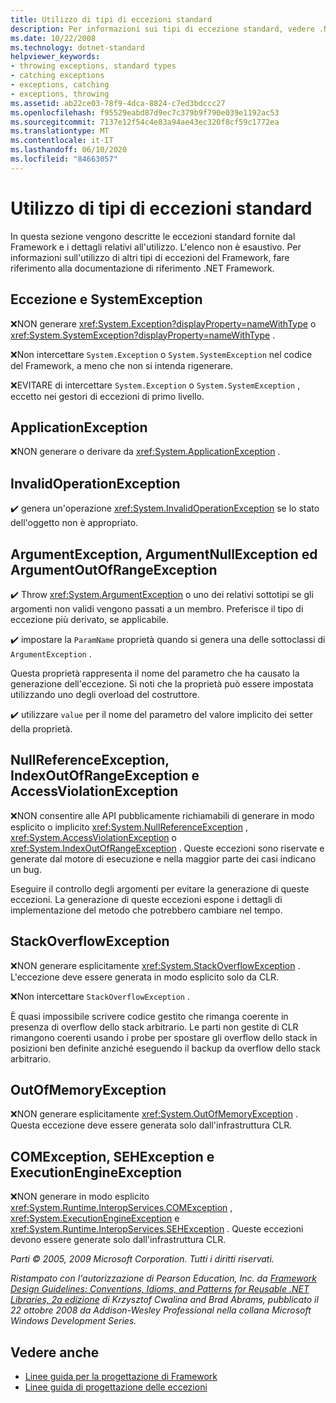 ```yaml
---
title: Utilizzo di tipi di eccezioni standard
description: Per informazioni sui tipi di eccezione standard, vedere .NET. Informazioni su SystemException, ApplicationException, ArgumentException, COMException e altro ancora.
ms.date: 10/22/2008
ms.technology: dotnet-standard
helpviewer_keywords:
- throwing exceptions, standard types
- catching exceptions
- exceptions, catching
- exceptions, throwing
ms.assetid: ab22ce03-78f9-4dca-8824-c7ed3bdccc27
ms.openlocfilehash: f95529eabd87d9ec7c379b9f790e039e1192ac53
ms.sourcegitcommit: 7137e12f54c4e83a94ae43ec320f8cf59c1772ea
ms.translationtype: MT
ms.contentlocale: it-IT
ms.lasthandoff: 06/10/2020
ms.locfileid: "84663057"
---
```

# <a name="using-standard-exception-types"></a>Utilizzo di tipi di eccezioni standard
In questa sezione vengono descritte le eccezioni standard fornite dal Framework e i dettagli relativi all'utilizzo. L'elenco non è esaustivo. Per informazioni sull'utilizzo di altri tipi di eccezioni del Framework, fare riferimento alla documentazione di riferimento .NET Framework.

## <a name="exception-and-systemexception"></a>Eccezione e SystemException
 ❌NON generare <xref:System.Exception?displayProperty=nameWithType> o <xref:System.SystemException?displayProperty=nameWithType> .

 ❌Non intercettare `System.Exception` o `System.SystemException` nel codice del Framework, a meno che non si intenda rigenerare.

 ❌EVITARE di intercettare `System.Exception` o `System.SystemException` , eccetto nei gestori di eccezioni di primo livello.

## <a name="applicationexception"></a>ApplicationException
 ❌NON generare o derivare da <xref:System.ApplicationException> .

## <a name="invalidoperationexception"></a>InvalidOperationException
 ✔️ genera un'operazione <xref:System.InvalidOperationException> se lo stato dell'oggetto non è appropriato.

## <a name="argumentexception-argumentnullexception-and-argumentoutofrangeexception"></a>ArgumentException, ArgumentNullException ed ArgumentOutOfRangeException
 ✔️ Throw <xref:System.ArgumentException> o uno dei relativi sottotipi se gli argomenti non validi vengono passati a un membro. Preferisce il tipo di eccezione più derivato, se applicabile.

 ✔️ impostare la `ParamName` proprietà quando si genera una delle sottoclassi di `ArgumentException` .

 Questa proprietà rappresenta il nome del parametro che ha causato la generazione dell'eccezione. Si noti che la proprietà può essere impostata utilizzando uno degli overload del costruttore.

 ✔️ utilizzare `value` per il nome del parametro del valore implicito dei setter della proprietà.

## <a name="nullreferenceexception-indexoutofrangeexception-and-accessviolationexception"></a>NullReferenceException, IndexOutOfRangeException e AccessViolationException
 ❌NON consentire alle API pubblicamente richiamabili di generare in modo esplicito o implicito <xref:System.NullReferenceException> , <xref:System.AccessViolationException> o <xref:System.IndexOutOfRangeException> . Queste eccezioni sono riservate e generate dal motore di esecuzione e nella maggior parte dei casi indicano un bug.

 Eseguire il controllo degli argomenti per evitare la generazione di queste eccezioni. La generazione di queste eccezioni espone i dettagli di implementazione del metodo che potrebbero cambiare nel tempo.

## <a name="stackoverflowexception"></a>StackOverflowException
 ❌NON generare esplicitamente <xref:System.StackOverflowException> . L'eccezione deve essere generata in modo esplicito solo da CLR.

 ❌Non intercettare `StackOverflowException` .

 È quasi impossibile scrivere codice gestito che rimanga coerente in presenza di overflow dello stack arbitrario. Le parti non gestite di CLR rimangono coerenti usando i probe per spostare gli overflow dello stack in posizioni ben definite anziché eseguendo il backup da overflow dello stack arbitrario.

## <a name="outofmemoryexception"></a>OutOfMemoryException
 ❌NON generare esplicitamente <xref:System.OutOfMemoryException> . Questa eccezione deve essere generata solo dall'infrastruttura CLR.

## <a name="comexception-sehexception-and-executionengineexception"></a>COMException, SEHException e ExecutionEngineException
 ❌NON generare in modo esplicito <xref:System.Runtime.InteropServices.COMException> , <xref:System.ExecutionEngineException> e <xref:System.Runtime.InteropServices.SEHException> . Queste eccezioni devono essere generate solo dall'infrastruttura CLR.

 *Parti © 2005, 2009 Microsoft Corporation. Tutti i diritti riservati.*

 *Ristampato con l'autorizzazione di Pearson Education, Inc. da [Framework Design Guidelines: Conventions, Idioms, and Patterns for Reusable .NET Libraries, 2a edizione](https://www.informit.com/store/framework-design-guidelines-conventions-idioms-and-9780321545619) di Krzysztof Cwalina and Brad Abrams, pubblicato il 22 ottobre 2008 da Addison-Wesley Professional nella collana Microsoft Windows Development Series.*

## <a name="see-also"></a>Vedere anche

- [Linee guida per la progettazione di Framework](index.md)
- [Linee guida di progettazione delle eccezioni](exceptions.md)

